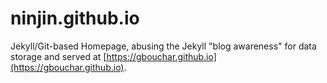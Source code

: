 # ninjin.github.io #

Jekyll/Git-based Homepage,
abusing the Jekyll "blog awareness" for data storage and served at
[https://gbouchar.github.io](https://gbouchar.github.io).
